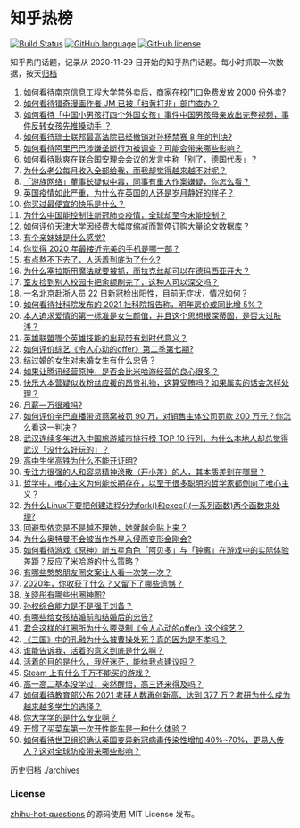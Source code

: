 # 知乎热榜
[![Build Status](https://github.com/ToWeLong/zhihu-hot-questions/workflows/CI/badge.svg)](https://github.com/ToWeLong/zhihu-hot-questions/actions)
[![GitHub language](https://img.shields.io/badge/language-golang-orange.svg)](https://golang.org/)
[![GitHub license](https://img.shields.io/github/license/ToWeLong/zhihu-hot-questions)](https://github.com/ToWeLong/zhihu-hot-questions/blob/main/LICENSE)

知乎热门话题，记录从 2020-11-29 日开始的知乎热门话题。每小时抓取一次数据，按天[归档](./archives)

<!-- BEGIN -->

1. [如何看待南京信息工程大学禁外卖后，商家在校门口免费发放 2000 份外卖?](https://www.zhihu.com/question/436120256)
1. [如何看待猎奇漫画作者 JM 已被「扫黄打非」部门查办？](https://www.zhihu.com/question/436168334)
1. [如何看待「中国小男孩打四个外国女孩」事件中国男孩母亲放出完整视频，事件反转女孩先推搡动手 ？](https://www.zhihu.com/question/436149547)
1. [如何看待瑞士联邦最高法院已经撤销对孙杨禁赛 8 年的判决?](https://www.zhihu.com/question/436231998)
1. [如何看待阿里巴巴涉嫌垄断行为被调查？可能会带来哪些影响？](https://www.zhihu.com/question/436239132)
1. [如何看待耿爽在联合国安理会会议的发言中称「别了，德国代表」？](https://www.zhihu.com/question/436128707)
1. [为什么老公每月收入全部给我，而我却觉得越来越不对呢？](https://www.zhihu.com/question/434293862)
1. [「游族网络」董事长疑似中毒，同事有重大作案嫌疑，你怎么看？](https://www.zhihu.com/question/436136515)
1. [英国疫情如此严重，为什么在英国的人还是岁月静好的样子？](https://www.zhihu.com/question/436007016)
1. [你买过最便宜的快乐是什么？](https://www.zhihu.com/question/421788338)
1. [为什么中国能控制住新冠肺炎疫情，全球却至今未能控制？](https://www.zhihu.com/question/385980697)
1. [如何评价天津大学因经费大幅度缩减而暂停订购大量论文数据库？](https://www.zhihu.com/question/435699674)
1. [有个亲妹妹是什么感觉?](https://www.zhihu.com/question/293914303)
1. [你觉得 2020 年最接近完美的手机是哪一部？](https://www.zhihu.com/question/436100263)
1. [有点熬不下去了，人活着到底为了什么?](https://www.zhihu.com/question/430909740)
1. [为什么塞拉斯用魔法就要被抓，而拉克丝却可以在德玛西亚开大？](https://www.zhihu.com/question/366815748)
1. [室友捡到别人校园卡把余额刷完了，这种人可以深交吗？](https://www.zhihu.com/question/434283173)
1. [一名北京赴浙人员 22 日新冠检出阳性，目前无症状，情况如何？](https://www.zhihu.com/question/436160044)
1. [如何看待社科院发布的 2021 社科院报告称，明年房价或同比增 5%？](https://www.zhihu.com/question/435956295)
1. [本人追求爱情的第一标准是女生颜值，并且这个思想根深蒂固，是否太过肤浅？](https://www.zhihu.com/question/433241909)
1. [英雄联盟哪个英雄技能的出现带有划时代意义？](https://www.zhihu.com/question/434778527)
1. [如何评价综艺《令人心动的offer》第二季第七期?](https://www.zhihu.com/question/436186009)
1. [结过婚的女生对未婚女生有什么忠告？](https://www.zhihu.com/question/429392239)
1. [如果让腾讯经营原神，是否会比米哈游经营的良心很多？](https://www.zhihu.com/question/435566401)
1. [快乐大本营疑似收粉丝应援的昂贵礼物，这算受贿吗？如果属实的话会怎样处理？](https://www.zhihu.com/question/436159317)
1. [月薪一万很难吗?](https://www.zhihu.com/question/350026457)
1. [如何评价辛巴直播带货燕窝被罚 90 万，对销售主体公司罚款 200 万元？你怎么看这一判决？](https://www.zhihu.com/question/436167465)
1. [武汉连续多年进入中国旅游城市排行榜 TOP 10 行列，为什么本地人却总觉得武汉「没什么好玩的」？](https://www.zhihu.com/question/435979499)
1. [高中生坐高铁为什么不能开证明?](https://www.zhihu.com/question/430384572)
1. [专注力很强的人和容易精神涣散（开小差）的人，其本质差别在哪里？](https://www.zhihu.com/question/23477738)
1. [哲学中，唯心主义为何能长期存在，以至于很多聪明的哲学家都倒向了唯心主义？](https://www.zhihu.com/question/425422149)
1. [为什么Linux下要把创建进程分为fork()和exec()(一系列函数)两个函数来处理?](https://www.zhihu.com/question/66902460)
1. [回避型依恋是不是越不理她，她就越会贴上来？](https://www.zhihu.com/question/435640356)
1. [为什么奥特曼不会被当作外星入侵而变形金刚会?](https://www.zhihu.com/question/435556919)
1. [如何看待游戏《原神》新五星角色「阿贝多」与「钟离」在游戏中的实际体验差距？反应了米哈游的什么策略？](https://www.zhihu.com/question/436133025)
1. [有哪些憨憨朋友圈文案让人看一次笑一次？](https://www.zhihu.com/question/421740268)
1. [2020年，你收获了什么？又留下了哪些遗憾？](https://www.zhihu.com/question/435860803)
1. [关晓彤有哪些出圈神图?](https://www.zhihu.com/question/408938685)
1. [孙权综合能力是不是强于刘备？](https://www.zhihu.com/question/435880809)
1. [有哪些给女孩结婚前和结婚后的忠告?](https://www.zhihu.com/question/403004506)
1. [君合这样的红圈所为什么要录制《令人心动的offer》这个综艺？](https://www.zhihu.com/question/430311648)
1. [《三国》中的孔融为什么被曹操处死？真的因为是不孝吗？](https://www.zhihu.com/question/428600563)
1. [谁能告诉我，活着的意义到底是什么啊？](https://www.zhihu.com/question/435486060)
1. [活着的目的是什么，我好迷茫，能给我点建议吗？](https://www.zhihu.com/question/435558471)
1. [Steam 上有什么千万不能买的游戏？](https://www.zhihu.com/question/41241675)
1. [高一高二基本没学过，突然醒悟，高三还来得及吗？](https://www.zhihu.com/question/430476316)
1. [如何看待教育部公布 2021 考研人数再创新高，达到 377 万？考研为什么成为越来越多学生的选择？](https://www.zhihu.com/question/436124082)
1. [你大学学的是什么专业啊？](https://www.zhihu.com/question/434973326)
1. [开惯了买菜车第一次开性能车是一种什么体验？](https://www.zhihu.com/question/434997263)
1. [如何看待世卫组织确认英国变异新冠病毒传染性增加 40%~70%，更易人传人？这对全球防疫带来哪些影响？](https://www.zhihu.com/question/436038900)

<!-- END -->

历史归档 [./archives](./archives)


### License
[zhihu-hot-questions](https://github.com/towelong/zhihu-hot-questions) 的源码使用 MIT License 发布。